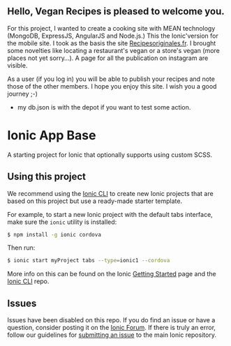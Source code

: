## Hello, Vegan Recipes is pleased to welcome you.

  For this project, I wanted to create a cooking site with MEAN technology (MongoDB, ExpressJS, AngularJS and Node.js.)
  This the Ionic'version for the mobile site.
  I took as the basis the site [Recipesoriginales.fr](http://www.recettesoriginales.fr/).
  I brought some novelties like locating a restaurant's vegan or a store's vegan (more places not yet sorry…). 
  A page for all the publication on instagram are visible.
  
  As a user (if you log in) you will be able to publish your recipes and note those of the other members.
  I hope you enjoy this site. I wish you a good journey ;-)

  * my db.json is with the depot if you want to test some action. 





Ionic App Base
==============

A starting project for Ionic that optionally supports using custom SCSS.

## Using this project

We recommend using the [Ionic CLI](https://github.com/ionic-team/ionic-cli) to create new Ionic projects that are based on this project but use a ready-made starter template.

For example, to start a new Ionic project with the default tabs interface, make sure the `ionic` utility is installed:

```bash
$ npm install -g ionic cordova
```

Then run: 

```bash
$ ionic start myProject tabs --type=ionic1 --cordova
```

More info on this can be found on the Ionic [Getting Started](https://ionicframework.com/getting-started) page and the [Ionic CLI](https://github.com/ionic-team/ionic-cli) repo.

## Issues

Issues have been disabled on this repo. If you do find an issue or have a question, consider posting it on the [Ionic Forum](https://forum.ionicframework.com/). If there is truly an error, follow our guidelines for [submitting an issue](https://ionicframework.com/submit-issue/) to the main Ionic repository.
